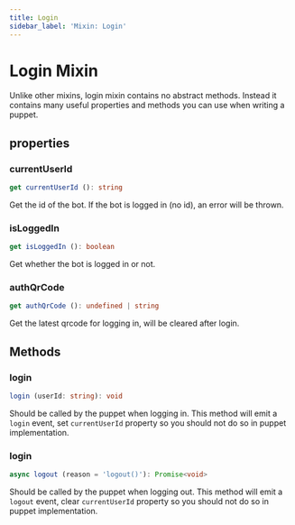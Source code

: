 ```yaml
---
title: Login
sidebar_label: 'Mixin: Login'
---
```


# Login Mixin

Unlike other mixins, login mixin contains no abstract methods. Instead it contains many useful properties and methods you can use when writing a puppet.

## properties

### currentUserId

```ts
get currentUserId (): string
```

Get the id of the bot. If the bot is logged in (no id), an error will be thrown.

### isLoggedIn

```ts
get isLoggedIn (): boolean
```

Get whether the bot is logged in or not.

### authQrCode

```ts
get authQrCode (): undefined | string
```

Get the latest qrcode for logging in, will be cleared after login.

## Methods

### login

```ts
login (userId: string): void
```

Should be called by the puppet when logging in. This method will emit a ```login``` event, set ```currentUserId``` property so you should not do so in puppet implementation.

### login

```ts
async logout (reason = 'logout()'): Promise<void>
```

Should be called by the puppet when logging out. This method will emit a ```logout``` event, clear ```currentUserId``` property so you should not do so in puppet implementation.

